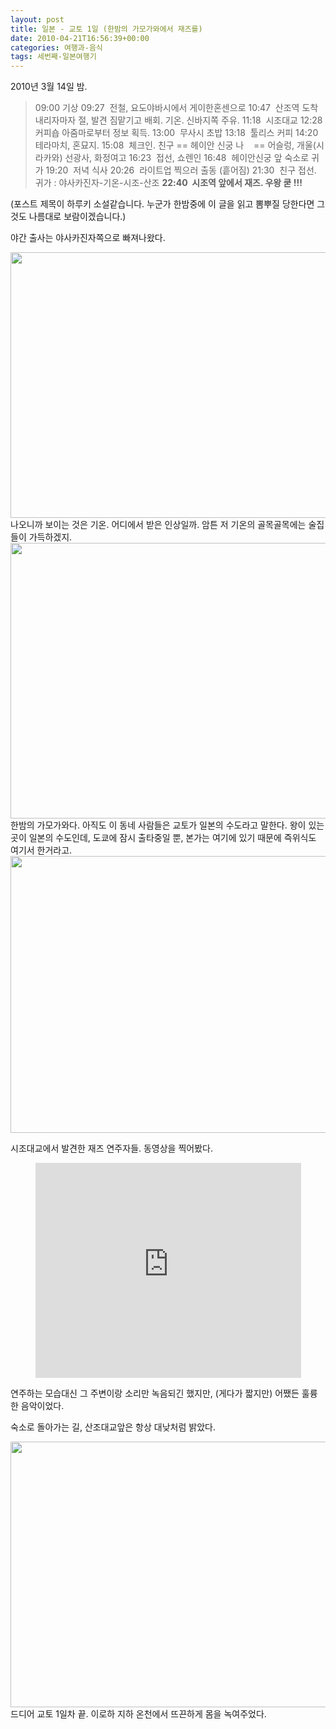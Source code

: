 ```yaml
---
layout: post
title: 일본 - 교토 1일 (한밤의 가모가와에서 재즈를)
date: 2010-04-21T16:56:39+00:00
categories: 여행과-음식
tags: 세번째-일본여행기
---
```

2010년 3월 14일 밤.

<blockquote>09:00 기상
09:27  전철, 요도야바시에서 게이한혼센으로
10:47  산조역 도착
내리자마자 절, 발견
짐맡기고 배회. 기온. 신바지쪽 주유.
11:18  시조대교
12:28  커피숍
아줌마로부터 정보 획득.
13:00  무사시 초밥
13:18  툴리스 커피
14:20  테라마치, 혼묘지.
15:08  체크인.
친구 == 헤이안 신궁
나    == 어슬렁, 개울(시라카와) 선광사, 화정여고
16:23  접선, 쇼렌인
16:48  헤이안신궁 앞
숙소로 귀가
19:20  저녁 식사
20:26  라이트업 찍으러 출동 (흩어짐)
21:30  친구 접선. 귀가 : 야사카진자-기온-시조-산조
<span style="font-weight: bold;">22:40  시조역 앞에서 재즈. 우왕 쿧 !!!</span></blockquote>

(포스트 제목이 하루키 소설같습니다. 누군가 한밤중에 이 글을 읽고 뽐뿌질 당한다면 그것도 나름대로 보람이겠습니다.)

야간 출사는 야사카진자쪽으로 빠져나왔다.

<img class="aligncenter" src="http://jinto.pe.kr/wp-content/uploads/1/cfile24.uf.182E9E044BB720BC518C65.jpg" alt="" width="640" height="425" />
나오니까 보이는 것은 기온. 어디에서 받은 인상일까. 암튼 저 기온의 골목골목에는 술집들이
가득하겠지.

<img class="aligncenter" src="http://jinto.pe.kr/wp-content/uploads/1/cfile21.uf.202E9E044BB720BD529D57.jpg" alt="" width="640" height="441" />
한밤의 가모가와다. 아직도 이 동네 사람들은 교토가 일본의 수도라고 말한다. 왕이 있는 곳이 일본의 수도인데, 도쿄에 잠시 출타중일 뿐, 본가는 여기에 있기 때문에 즉위식도 여기서 한거라고.

<img class="aligncenter" src="http://jinto.pe.kr/wp-content/uploads/1/cfile21.uf.112E9E044BB720BD5339FF.jpg" alt="" width="640" height="443" />

시조대교에서 발견한 재즈 연주자들. 동영상을 찍어봤다.

<p align="center"><object width="425" height="344"><param name="movie" value="http://www.youtube.com/v/21DUe4EtgfE&amp;hl=ko&amp;fs=1" /><param name="allowFullScreen" value="true" /><param name="allowscriptaccess" value="always" /><embed src="http://www.youtube.com/v/21DUe4EtgfE&amp;hl=ko&amp;fs=1" type="application/x-shockwave-flash" allowscriptaccess="always" allowfullscreen="allowfullscreen" width="425" height="344" /></object></p>

연주하는 모습대신 그 주변이랑 소리만 녹음되긴 했지만, (게다가 짧지만) 어쨌든 훌륭한 음악이었다.

숙소로 돌아가는 길, 산조대교앞은 항상 대낮처럼 밝았다.

<img class="aligncenter" src="http://jinto.pe.kr/wp-content/uploads/1/cfile22.uf.11382A0C4BB72276368E92.jpg" alt="" width="640" height="425" />
드디어 교토 1일차 끝. 이로하 지하 온천에서 뜨끈하게 몸을 녹여주었다.
